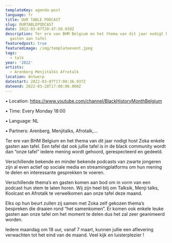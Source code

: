```yaml
---
templateKey: agenda-post
language: fr
title: OUR TABLE PODCAST
slug: OURTABLEPODCAST
date: 2022-03-07T20:47:50.039Z
description: Ter ere van BHM Belgium en het thema van dit jaar nodigt host Zoka enkele
  gasten aan tafel
featuredpost: true
featuredimage: /img/templateevent.jpeg
tags:
  - talk
year: '2022'
artists:
  - Arenberg Menjitalks Afrotalk
location: Antwerp
datestart: 2022-03-07T17:00:36.937Z
dateend: 2022-03-28T17:00:00.000Z
---
```

•	Location: <https://www.youtube.com/channel/BlackHistoryMonthBelgium>

•	Time: Every Monday 18:00

•	Language: NL

•	Partners: Arenberg, Menjitalks, Afrotalk,…

Ter ere van BHM Belgium en het thema van dit jaar nodigt host Zoka enkele gasten aan tafel. Een tafel dat ook jullie tafel is in de black community wordt dan “onze tafel” iedere mening wordt gehoord, gerespecteerd en gedeeld.

Verschillende bekende en minder bekende podcasts van zwarte jongeren zijn al even actief op sociale media en streamingplatforms om hun mening te delen en interessante gesprekken te voeren.

Verschillende thema’s en gasten komen aan bod om in vorm van een podcast hun stem te laten horen. Wij zijn heel blij om Talksik, Menji talks, Koolcast en Afrotalk te verwelkomen aan onze tafel deze maand.

Elks op hun beurt zullen zij samen met Zoka zelf gekozen thema’s bespreken die draaien rond “het samenkomen”. Er komen ook enkele leuke gasten aan onze tafel om het moment te delen dus het zal zeer geanimeerd worden.

Iedere maandag om 18 uur, vanaf 7 maart, kunnen jullie een aflevering verwachten tot het eind van de maand. Veel kijk en luisterplezier !
